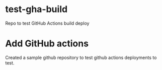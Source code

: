 # test-gha-build
Repo to test GitHub Actions build deploy

# Add GitHub actions

Created a sample github repository to test github actions deployments to test. 

